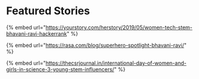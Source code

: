 # Featured Stories

{% embed url="https://yourstory.com/herstory/2019/05/women-tech-stem-bhavani-ravi-hackerrank" %}

{% embed url="https://rasa.com/blog/superhero-spotlight-bhavani-ravi/" %}

{% embed url="https://thecsrjournal.in/international-day-of-women-and-girls-in-science-3-young-stem-influencers/" %}
